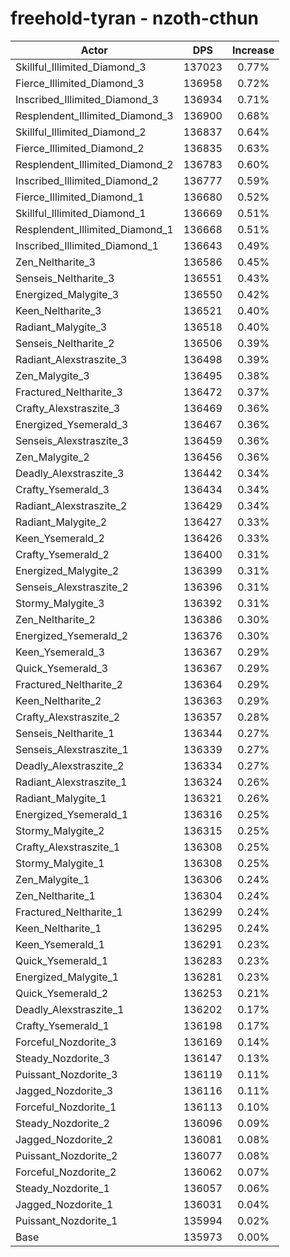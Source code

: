 # freehold-tyran - nzoth-cthun
| Actor | DPS | Increase |
|---|:---:|:---:|
|Skillful_Illimited_Diamond_3|137023|0.77%|
|Fierce_Illimited_Diamond_3|136958|0.72%|
|Inscribed_Illimited_Diamond_3|136934|0.71%|
|Resplendent_Illimited_Diamond_3|136900|0.68%|
|Skillful_Illimited_Diamond_2|136837|0.64%|
|Fierce_Illimited_Diamond_2|136835|0.63%|
|Resplendent_Illimited_Diamond_2|136783|0.60%|
|Inscribed_Illimited_Diamond_2|136777|0.59%|
|Fierce_Illimited_Diamond_1|136680|0.52%|
|Skillful_Illimited_Diamond_1|136669|0.51%|
|Resplendent_Illimited_Diamond_1|136668|0.51%|
|Inscribed_Illimited_Diamond_1|136643|0.49%|
|Zen_Neltharite_3|136586|0.45%|
|Senseis_Neltharite_3|136551|0.43%|
|Energized_Malygite_3|136550|0.42%|
|Keen_Neltharite_3|136521|0.40%|
|Radiant_Malygite_3|136518|0.40%|
|Senseis_Neltharite_2|136506|0.39%|
|Radiant_Alexstraszite_3|136498|0.39%|
|Zen_Malygite_3|136495|0.38%|
|Fractured_Neltharite_3|136472|0.37%|
|Crafty_Alexstraszite_3|136469|0.36%|
|Energized_Ysemerald_3|136467|0.36%|
|Senseis_Alexstraszite_3|136459|0.36%|
|Zen_Malygite_2|136456|0.36%|
|Deadly_Alexstraszite_3|136442|0.34%|
|Crafty_Ysemerald_3|136434|0.34%|
|Radiant_Alexstraszite_2|136429|0.34%|
|Radiant_Malygite_2|136427|0.33%|
|Keen_Ysemerald_2|136426|0.33%|
|Crafty_Ysemerald_2|136400|0.31%|
|Energized_Malygite_2|136399|0.31%|
|Senseis_Alexstraszite_2|136396|0.31%|
|Stormy_Malygite_3|136392|0.31%|
|Zen_Neltharite_2|136386|0.30%|
|Energized_Ysemerald_2|136376|0.30%|
|Keen_Ysemerald_3|136367|0.29%|
|Quick_Ysemerald_3|136367|0.29%|
|Fractured_Neltharite_2|136364|0.29%|
|Keen_Neltharite_2|136363|0.29%|
|Crafty_Alexstraszite_2|136357|0.28%|
|Senseis_Neltharite_1|136344|0.27%|
|Senseis_Alexstraszite_1|136339|0.27%|
|Deadly_Alexstraszite_2|136334|0.27%|
|Radiant_Alexstraszite_1|136324|0.26%|
|Radiant_Malygite_1|136321|0.26%|
|Energized_Ysemerald_1|136316|0.25%|
|Stormy_Malygite_2|136315|0.25%|
|Crafty_Alexstraszite_1|136308|0.25%|
|Stormy_Malygite_1|136308|0.25%|
|Zen_Malygite_1|136306|0.24%|
|Zen_Neltharite_1|136304|0.24%|
|Fractured_Neltharite_1|136299|0.24%|
|Keen_Neltharite_1|136295|0.24%|
|Keen_Ysemerald_1|136291|0.23%|
|Quick_Ysemerald_1|136283|0.23%|
|Energized_Malygite_1|136281|0.23%|
|Quick_Ysemerald_2|136253|0.21%|
|Deadly_Alexstraszite_1|136202|0.17%|
|Crafty_Ysemerald_1|136198|0.17%|
|Forceful_Nozdorite_3|136169|0.14%|
|Steady_Nozdorite_3|136147|0.13%|
|Puissant_Nozdorite_3|136119|0.11%|
|Jagged_Nozdorite_3|136116|0.11%|
|Forceful_Nozdorite_1|136113|0.10%|
|Steady_Nozdorite_2|136096|0.09%|
|Jagged_Nozdorite_2|136081|0.08%|
|Puissant_Nozdorite_2|136077|0.08%|
|Forceful_Nozdorite_2|136062|0.07%|
|Steady_Nozdorite_1|136057|0.06%|
|Jagged_Nozdorite_1|136031|0.04%|
|Puissant_Nozdorite_1|135994|0.02%|
|Base|135973|0.00%|
